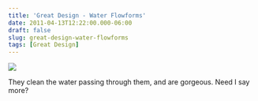 ```yaml
---
title: 'Great Design - Water Flowforms'
date: 2011-04-13T12:22:00.000-06:00
draft: false
slug: great-design-water-flowforms
tags: [Great Design]
---
```


![](/images/blog/legacy/flowform.jpg)

They clean the water passing through them, and are gorgeous. Need I say more?